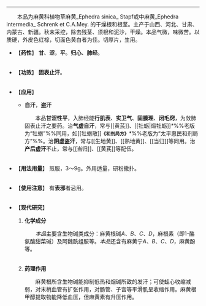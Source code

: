 ---
&emsp;&emsp;本品为麻黄科植物草麻黄_Ephedra sinica_ Stapf或中麻黄_Ephedra intermedia_ Schrenk et C.A.Mey. 的干燥根和根茎。主产于山西、河北、甘肃、内蒙古、新疆。秋末采挖，除去残茎、须根和泥沙，干燥。本品气微，味微苦。以质硬，外皮色红棕，切面色黄白者为佳。切厚片，生用。

- 【**药性**】
	**甘**、**涩**，**平**。**归心**、**肺经**。<br></br>

- 【**功效**】
	**固表止汗**。<br></br>

- 【**应用**】
	* **自汗**，**盗汗**
		
		&emsp;&emsp;本品**甘涩性平**，入肺经能**行肌表**、**实卫气**、**固腠理**、**闭毛窍**，为敛肺固表止汗之要药。治**气虚自汗**，常与[[黄芪]]、[[牡蛎|煅牡蛎]]<dfn>\*</dfn>%%老版为“牡蛎”%%同用，如[[牡蛎散]]**`《和剂局方》`**<dfn>\*</dfn>%%老版为“太平惠民和剂局方”%%。治**阴虚盗汗**，常与[[生地黄]]、[[熟地黄]]、[[当归]]等同用。治**产后虚汗**不止，常与[[当归]]、[[黄芪]]等配伍。<br></br>

- 【**用法用量**】
	煎服，3～9g。外用适量，研粉撒扑。<br></br>

- 【**使用注意**】
	有**表邪**者忌用。<br></br>

- 【**现代研究**】
	1. **化学成分**
		
		&emsp;&emsp;<dfn>本品</dfn>主要含生物碱类成分：麻黄根碱$A$、$B$、$C$、$D$，麻根素（即$1$-酪氨酸甜菜碱）及阿魏酰组胺等。<dfn>本品</dfn>还含有麻黄宁$A$、$B$、$C$、$D$，麻黄酚等。<br></br>
	
	2. **药理作用**
		
		&emsp;&emsp;麻黄根所含生物碱能抑制低热和烟碱所致的发汗；可使蛙心收缩减弱，对末梢血管有扩张作用，对肠管、子宫等平滑肌呈收缩作用。麻黄根甲醇提取物能降低血压，但麻黄素有升压作用。